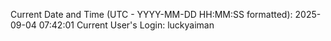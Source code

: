 Current Date and Time (UTC - YYYY-MM-DD HH:MM:SS formatted): 2025-09-04 07:42:01
Current User's Login: luckyaiman
